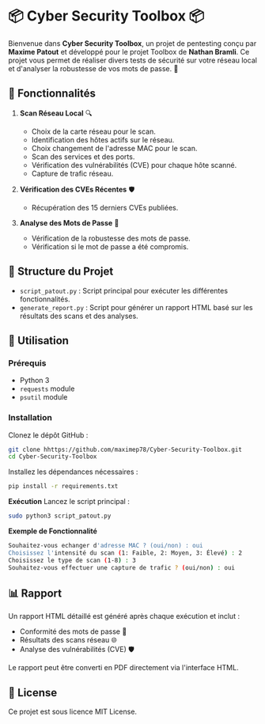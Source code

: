 # 📦 Cyber Security Toolbox 📦

Bienvenue dans **Cyber Security Toolbox**, un projet de pentesting conçu par **Maxime Patout** et développé pour le projet Toolbox de **Nathan Bramli**. Ce projet vous permet de réaliser divers tests de sécurité sur votre réseau local et d'analyser la robustesse de vos mots de passe. 🚀

## 🚀 Fonctionnalités

1. **Scan Réseau Local** 🔍
   - Choix de la carte réseau pour le scan.
   - Identification des hôtes actifs sur le réseau.
   - Choix changement de l'adresse MAC pour le scan. 
   - Scan des services et des ports.
   - Vérification des vulnérabilités (CVE) pour chaque hôte scanné.
   - Capture de trafic réseau.

3. **Vérification des CVEs Récentes** 🛡️
   - Récupération des 15 derniers CVEs publiées.

4. **Analyse des Mots de Passe** 🔐
   - Vérification de la robustesse des mots de passe.
   - Vérification si le mot de passe a été compromis.

## 📂 Structure du Projet

- `script_patout.py` : Script principal pour exécuter les différentes fonctionnalités.
- `generate_report.py` : Script pour générer un rapport HTML basé sur les résultats des scans et des analyses.

## 🚀 Utilisation

### Prérequis
- Python 3
- `requests` module
- `psutil` module

### Installation

Clonez le dépôt GitHub :
```sh
git clone hhttps://github.com/maximep78/Cyber-Security-Toolbox.git
cd Cyber-Security-Toolbox
```

Installez les dépendances nécessaires :
```sh
pip install -r requirements.txt
```

**Exécution**
Lancez le script principal :
```sh
sudo python3 script_patout.py
```

**Exemple de Fonctionnalité**
```sh
Souhaitez-vous echanger d'adresse MAC ? (oui/non) : oui
Choisissez l'intensité du scan (1: Faible, 2: Moyen, 3: Élevé) : 2
Choisissez le type de scan (1-8) : 3
Souhaitez-vous effectuer une capture de trafic ? (oui/non) : oui
```

## 📊 Rapport
Un rapport HTML détaillé est généré après chaque exécution et inclut :

  - Conformité des mots de passe 🔐
  - Résultats des scans réseau 🌐
  - Analyse des vulnérabilités (CVE) 🛡️

Le rapport peut être converti en PDF directement via l'interface HTML.

## 📄 License

Ce projet est sous licence MIT License.
